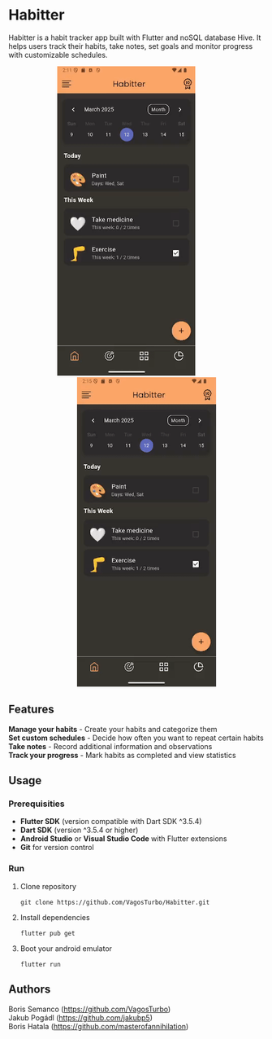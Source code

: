 # Habitter

Habitter is a habit tracker app built with Flutter and noSQL database Hive. It helps users track their habits, take notes, set goals and monitor progress with customizable schedules.

<p align="center">
    <img src="overview.gif" alt="Habitter Demo" style="margin-right: 40px;">
    <img src="add_new.gif" alt="Habitter Demo" style="margin-left: 40px;">
</p>

## Features

**Manage your habits** - Create your habits and categorize them \
**Set custom schedules** - Decide how often you want to repeat certain habits\
**Take notes** - Record additional information and observations\
**Track your progress** - Mark habits as completed and view statistics

## Usage

### Prerequisities

- **Flutter SDK** (version compatible with Dart SDK ^3.5.4)
- **Dart SDK** (version ^3.5.4 or higher)
- **Android Studio** or **Visual Studio Code** with Flutter extensions
- **Git** for version control

### Run

1. Clone repository
   ```
   git clone https://github.com/VagosTurbo/Habitter.git
   ```
2. Install dependencies
   ```
   flutter pub get
   ```
3. Boot your android emulator
   ```
   flutter run
   ```

## Authors

Boris Semanco (https://github.com/VagosTurbo) \
Jakub Pogádl (https://github.com/jakubp5) \
Boris Hatala (https://github.com/masterofannihilation)
